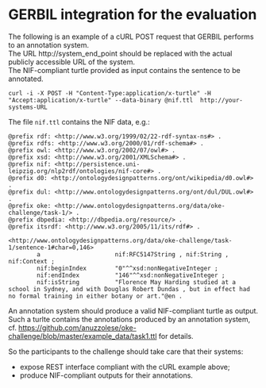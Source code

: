 # GERBIL integration for the evaluation

The following is an example of a cURL POST request that GERBIL performs to an annotation system.<br>
The URL http://system_end_point should be replaced with the actual publicly accessible URL of the system.<br>
The NIF-compliant turtle provided as input contains the sentence to be annotated.

```
curl -i -X POST -H "Content-Type:application/x-turtle" -H "Accept:application/x-turtle" --data-binary @nif.ttl  http://your-systems-URL
```
The file `nif.ttl` contains the NIF data, e.g.:
```
@prefix rdf: <http://www.w3.org/1999/02/22-rdf-syntax-ns#> .
@prefix rdfs: <http://www.w3.org/2000/01/rdf-schema#> .
@prefix owl: <http://www.w3.org/2002/07/owl#> .
@prefix xsd: <http://www.w3.org/2001/XMLSchema#> .
@prefix nif: <http://persistence.uni-leipzig.org/nlp2rdf/ontologies/nif-core#> .
@prefix d0: <http://ontologydesignpatterns.org/ont/wikipedia/d0.owl#> .
@prefix dul: <http://www.ontologydesignpatterns.org/ont/dul/DUL.owl#> .
@prefix oke: <http://www.ontologydesignpatterns.org/data/oke-challenge/task-1/> .
@prefix dbpedia: <http://dbpedia.org/resource/> .
@prefix itsrdf: <http://www.w3.org/2005/11/its/rdf#> .

<http://www.ontologydesignpatterns.org/data/oke-challenge/task-1/sentence-1#char=0,146>
        a                     nif:RFC5147String , nif:String , nif:Context ;
        nif:beginIndex        "0"^^xsd:nonNegativeInteger ;
        nif:endIndex          "146"^^xsd:nonNegativeInteger ;
        nif:isString          "Florence May Harding studied at a school in Sydney, and with Douglas Robert Dundas , but in effect had no formal training in either botany or art."@en .
```
  
An annotation system should produce a valid NIF-compliant turtle as output. Such a turlte contains the annotations produced by 
an annotation system, cf. https://github.com/anuzzolese/oke-challenge/blob/master/example_data/task1.ttl for details.

So the participants to the challenge should take care that their systems:
* expose REST interface compliant with the cURL example above;
* produce NIF-compliant outputs for their annotations.
